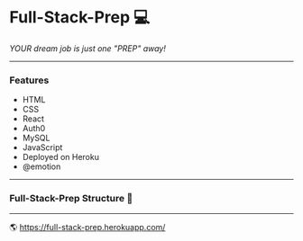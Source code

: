 # Full-Stack-Prep :computer:

_YOUR dream job is just one "PREP" away!_

-----------------------------------------------------------------------------------------------------------------------------------
### Features  

- HTML 
- CSS
- React
- Auth0 
- MySQL
- JavaScript 
- Deployed on Heroku 
- @emotion

-------------------------------------------------------------------------------------------------------------------------------------
### Full-Stack-Prep Structure :card_index:



-------------------------------------------------------------------------------------------------------------------------------------
:earth_americas: https://full-stack-prep.herokuapp.com/




